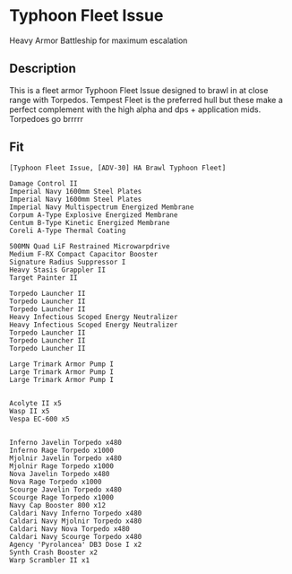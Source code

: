 # Typhoon Fleet Issue

Heavy Armor Battleship for maximum escalation

## Description

This is a fleet armor Typhoon Fleet Issue designed to brawl in at close range with Torpedos. Tempest Fleet is the
preferred hull but these make a perfect complement with the high alpha and dps + application mids. Torpedoes go brrrrr

## Fit

```
[Typhoon Fleet Issue, [ADV-30] HA Brawl Typhoon Fleet]

Damage Control II
Imperial Navy 1600mm Steel Plates
Imperial Navy 1600mm Steel Plates
Imperial Navy Multispectrum Energized Membrane
Corpum A-Type Explosive Energized Membrane
Centum B-Type Kinetic Energized Membrane
Coreli A-Type Thermal Coating

500MN Quad LiF Restrained Microwarpdrive
Medium F-RX Compact Capacitor Booster
Signature Radius Suppressor I
Heavy Stasis Grappler II
Target Painter II

Torpedo Launcher II
Torpedo Launcher II
Torpedo Launcher II
Heavy Infectious Scoped Energy Neutralizer
Heavy Infectious Scoped Energy Neutralizer
Torpedo Launcher II
Torpedo Launcher II
Torpedo Launcher II

Large Trimark Armor Pump I
Large Trimark Armor Pump I
Large Trimark Armor Pump I


Acolyte II x5
Wasp II x5
Vespa EC-600 x5


Inferno Javelin Torpedo x480
Inferno Rage Torpedo x1000
Mjolnir Javelin Torpedo x480
Mjolnir Rage Torpedo x1000
Nova Javelin Torpedo x480
Nova Rage Torpedo x1000
Scourge Javelin Torpedo x480
Scourge Rage Torpedo x1000
Navy Cap Booster 800 x12
Caldari Navy Inferno Torpedo x480
Caldari Navy Mjolnir Torpedo x480
Caldari Navy Nova Torpedo x480
Caldari Navy Scourge Torpedo x480
Agency 'Pyrolancea' DB3 Dose I x2
Synth Crash Booster x2
Warp Scrambler II x1
```